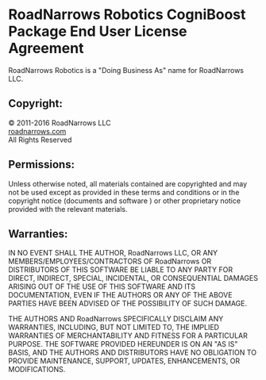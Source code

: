 # RoadNarrows Robotics CogniBoost Package End User License Agreement
RoadNarrows Robotics is a "Doing Business As" name for RoadNarrows LLC.

## Copyright:
&#169; 2011-2016 RoadNarrows LLC<br>
[roadnarrows.com](http://roadnarrows.com)<br>
All Rights Reserved

## Permissions:
Unless otherwise noted, all materials contained are copyrighted and may not
be used except as provided in these terms and conditions or in the copyright
notice (documents and software ) or other proprietary notice provided with
the relevant materials.

## Warranties:
IN NO EVENT SHALL THE AUTHOR, RoadNarrows LLC, OR ANY
MEMBERS/EMPLOYEES/CONTRACTORS
OF RoadNarrows OR DISTRIBUTORS OF THIS SOFTWARE BE LIABLE TO ANY
PARTY FOR DIRECT, INDIRECT, SPECIAL, INCIDENTAL, OR CONSEQUENTIAL
DAMAGES ARISING OUT OF THE USE OF THIS SOFTWARE AND ITS DOCUMENTATION,
EVEN IF THE AUTHORS OR ANY OF THE ABOVE PARTIES HAVE BEEN ADVISED OF
THE POSSIBILITY OF SUCH DAMAGE.

THE AUTHORS AND  RoadNarrows SPECIFICALLY DISCLAIM ANY WARRANTIES,
INCLUDING, BUT NOT LIMITED TO, THE IMPLIED WARRANTIES OF MERCHANTABILITY AND
FITNESS FOR A PARTICULAR PURPOSE. THE SOFTWARE PROVIDED HEREUNDER IS ON AN
"AS IS" BASIS, AND THE AUTHORS AND DISTRIBUTORS HAVE NO OBLIGATION TO
PROVIDE MAINTENANCE, SUPPORT, UPDATES, ENHANCEMENTS, OR MODIFICATIONS.
